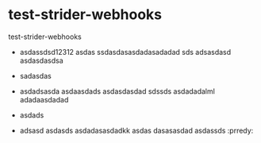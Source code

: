test-strider-webhooks
=====================

test-strider-webhooks

* asdassdsd12312
asdas
ssdasdasasdadasadadad
sds adsasdasd
asdasdasdsa

* sadasdas
* asdadsasda
asdaasdads
asdasdasdad
sdssds
asdadadalml
adadaasdadad

* asdads
* adsasd
asdasds
asdadasasdadkk
asdas
dasasasdad
asdassds
:prredy:

